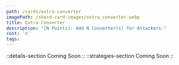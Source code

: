 ```yaml
---
path: /cards/extra-converter
imagePath: /shard-card-images/extra_converter.webp
title: Extra Converter
description: "[N Points]: Add N Converter(s) for Attackers."
cost: 'n'
tags:
---
```

::details-section
Coming Soon
::
::strategies-section
Coming Soon
::